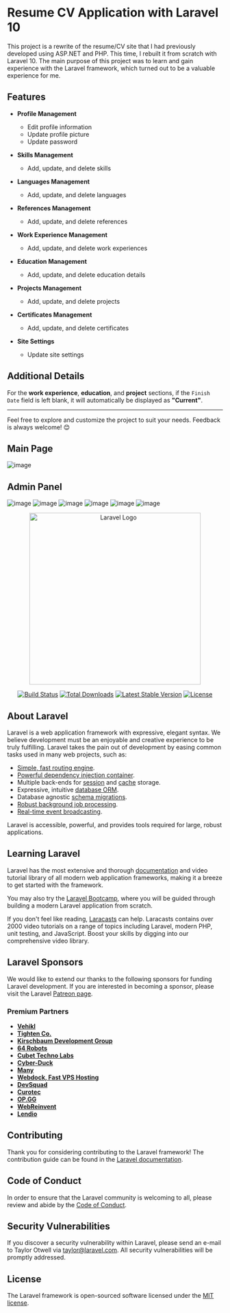 # Resume CV Application with Laravel 10

This project is a rewrite of the resume/CV site that I had previously developed using ASP.NET and PHP. This time, I rebuilt it from scratch with Laravel 10. The main purpose of this project was to learn and gain experience with the Laravel framework, which turned out to be a valuable experience for me.  

## Features  

- **Profile Management**  
  - Edit profile information  
  - Update profile picture  
  - Update password  

- **Skills Management**  
  - Add, update, and delete skills  

- **Languages Management**  
  - Add, update, and delete languages  

- **References Management**  
  - Add, update, and delete references  

- **Work Experience Management**  
  - Add, update, and delete work experiences  

- **Education Management**  
  - Add, update, and delete education details  

- **Projects Management**  
  - Add, update, and delete projects  

- **Certificates Management**  
  - Add, update, and delete certificates  

- **Site Settings**  
  - Update site settings  

## Additional Details  

For the **work experience**, **education**, and **project** sections, if the `Finish Date` field is left blank, it will automatically be displayed as **"Current"**.  

---

Feel free to explore and customize the project to suit your needs. Feedback is always welcome! 😊


## Main Page

![image](https://github.com/user-attachments/assets/64823260-5884-4b37-aae3-badcaafdffb4)

## Admin Panel

![image](https://github.com/user-attachments/assets/e044dbe2-b9f9-4586-a9a3-d8632e5c8499)
![image](https://github.com/user-attachments/assets/a6eac555-0dfa-4eaa-8903-8a4e0726f6ca)
![image](https://github.com/user-attachments/assets/0a380cee-0156-4a87-9443-a7bbe8529c96)
![image](https://github.com/user-attachments/assets/6590f3e1-979f-4e5b-b30b-48313ef91be0)
![image](https://github.com/user-attachments/assets/53eb6370-a67a-4ec7-a273-6ddf0a02c691)
![image](https://github.com/user-attachments/assets/8d3ba879-7a3d-4bf3-bafd-6204596d1646)






<p align="center"><a href="https://laravel.com" target="_blank"><img src="https://raw.githubusercontent.com/laravel/art/master/logo-lockup/5%20SVG/2%20CMYK/1%20Full%20Color/laravel-logolockup-cmyk-red.svg" width="400" alt="Laravel Logo"></a></p>

<p align="center">
<a href="https://github.com/laravel/framework/actions"><img src="https://github.com/laravel/framework/workflows/tests/badge.svg" alt="Build Status"></a>
<a href="https://packagist.org/packages/laravel/framework"><img src="https://img.shields.io/packagist/dt/laravel/framework" alt="Total Downloads"></a>
<a href="https://packagist.org/packages/laravel/framework"><img src="https://img.shields.io/packagist/v/laravel/framework" alt="Latest Stable Version"></a>
<a href="https://packagist.org/packages/laravel/framework"><img src="https://img.shields.io/packagist/l/laravel/framework" alt="License"></a>
</p>

## About Laravel

Laravel is a web application framework with expressive, elegant syntax. We believe development must be an enjoyable and creative experience to be truly fulfilling. Laravel takes the pain out of development by easing common tasks used in many web projects, such as:

- [Simple, fast routing engine](https://laravel.com/docs/routing).
- [Powerful dependency injection container](https://laravel.com/docs/container).
- Multiple back-ends for [session](https://laravel.com/docs/session) and [cache](https://laravel.com/docs/cache) storage.
- Expressive, intuitive [database ORM](https://laravel.com/docs/eloquent).
- Database agnostic [schema migrations](https://laravel.com/docs/migrations).
- [Robust background job processing](https://laravel.com/docs/queues).
- [Real-time event broadcasting](https://laravel.com/docs/broadcasting).

Laravel is accessible, powerful, and provides tools required for large, robust applications.

## Learning Laravel

Laravel has the most extensive and thorough [documentation](https://laravel.com/docs) and video tutorial library of all modern web application frameworks, making it a breeze to get started with the framework.

You may also try the [Laravel Bootcamp](https://bootcamp.laravel.com), where you will be guided through building a modern Laravel application from scratch.

If you don't feel like reading, [Laracasts](https://laracasts.com) can help. Laracasts contains over 2000 video tutorials on a range of topics including Laravel, modern PHP, unit testing, and JavaScript. Boost your skills by digging into our comprehensive video library.

## Laravel Sponsors

We would like to extend our thanks to the following sponsors for funding Laravel development. If you are interested in becoming a sponsor, please visit the Laravel [Patreon page](https://patreon.com/taylorotwell).

### Premium Partners

- **[Vehikl](https://vehikl.com/)**
- **[Tighten Co.](https://tighten.co)**
- **[Kirschbaum Development Group](https://kirschbaumdevelopment.com)**
- **[64 Robots](https://64robots.com)**
- **[Cubet Techno Labs](https://cubettech.com)**
- **[Cyber-Duck](https://cyber-duck.co.uk)**
- **[Many](https://www.many.co.uk)**
- **[Webdock, Fast VPS Hosting](https://www.webdock.io/en)**
- **[DevSquad](https://devsquad.com)**
- **[Curotec](https://www.curotec.com/services/technologies/laravel/)**
- **[OP.GG](https://op.gg)**
- **[WebReinvent](https://webreinvent.com/?utm_source=laravel&utm_medium=github&utm_campaign=patreon-sponsors)**
- **[Lendio](https://lendio.com)**

## Contributing

Thank you for considering contributing to the Laravel framework! The contribution guide can be found in the [Laravel documentation](https://laravel.com/docs/contributions).

## Code of Conduct

In order to ensure that the Laravel community is welcoming to all, please review and abide by the [Code of Conduct](https://laravel.com/docs/contributions#code-of-conduct).

## Security Vulnerabilities

If you discover a security vulnerability within Laravel, please send an e-mail to Taylor Otwell via [taylor@laravel.com](mailto:taylor@laravel.com). All security vulnerabilities will be promptly addressed.

## License

The Laravel framework is open-sourced software licensed under the [MIT license](https://opensource.org/licenses/MIT).
